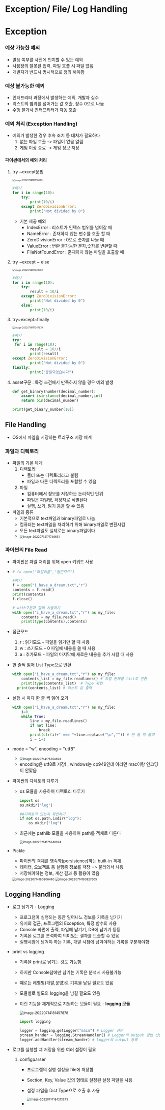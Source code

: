 # Exception/ File/ Log Handling

# Exception

### 예상 가능한 예외

- 발생 여부를 사전에 인지할 수 있는 예외
- 사용장의 잘못된 입력, 파일 호풀 시 파일 없음
- 개발자가 반드시 명시적으로 정의 해야함

### 예상 불가능한 예외

- 인터프리터 과정에서 발생하는 예외, 개발자 실수
- 리스트의 범위를 넘어가는 값 호출, 정수 0으로 나눔
- 수행 불가시 인터프리터가 자동 호출

### 예외 처리 (Exception Handling)

- 예외가 발생한 경우 후속 조치 등 대처가 필요하다
  1. 없는 파일 호출 -> 파일이 없음 알림
  2. 게임 이상 종료 -> 게임 정보 저장

#### 파이썬에서의 예외 처리

1. try ~except문법

   <img src="C:\Users\wlsgy\SonJinHYo.github.io\_images\2022-07-14-부스트캠프_프리코스_6일차\image-20220714171010689.png" alt="image-20220714171010689" style="zoom:50%;" />

   ```python
   #예시
   for i in range(10):
       try:
           print(10/i)
       except ZeroDivisionError:
           print("Not divided by 0")
   ```

   - 기본 제공 예외
     - IndexError : 리스트가 인덱스 범위를 넘어갈 때
     - NameError : 존재하지 않는 변수를 호출 할 때
     - ZeroDivisionError : 0으로 숫자를 나눌 때
     - ValueError : 변환 불가능한 문자,숫자를 변환할 때
     - FileNotFoundError : 존재하지 않는 파일을 호출할 때

2. try ~except ~ else

   <img src="C:\Users\wlsgy\SonJinHYo.github.io\_images\2022-07-14-부스트캠프_프리코스_6일차\image-20220714171028762.png" alt="image-20220714171028762" style="zoom: 50%;" />

   ```python
   #예시
   for i in range(10):
       try:
           result = 10/i
       except ZeroDivisionError:
           print("Not divided by 0")
       else:
           print(10/i)
   ```

3. try~except~finally

   <img src="C:\Users\wlsgy\SonJinHYo.github.io\_images\2022-07-14-부스트캠프_프리코스_6일차\image-20220714171047679.png" alt="image-20220714171047679" style="zoom:50%;" />

   ```python
   #예시
   try:
   	for i in range(10):
           result = 10//i
           print(result)
   except ZeroDivisionError:
           print("Not divided by 0")
   finally:
           print("종료되었습니다")
   ```

4. asset구문 : 특정 조건에서 만족하지 않을 경우 예외 발생

   ```python
   def get_binary)number(decimal_number):
       assert isinstance(decimal_number,int)
       return bin(decimal_number)
   
   print(get_binary_number(10))
   ```





## File Handling

- OS에서 파일을 저장하는 트리구조 저장 체계

### 파일과 디렉토리

- 파일의 기본 체계
  1. 디렉토리
     - 폴더 또는 디렉토리라고 불림
     - 파일과 다른 디렉토리를 포함할 수 있음
  2. 파일
     - 컴퓨터에서 정보를 저장하는 논리적인 단위
     - 파일은 파일명, 확장자로 식별된다
     - 실행, 쓰기, 읽기 등을 할 수 있음
- 파일의 종류
  - 기본적으로 text파일과 binary파일로 나눔
  - 컴퓨터는 text파일을 처리하기 위해 binary파일로 변환시킴
  - 모든 text파일도 실제로는 binary파일이다
  - <img src="C:\Users\wlsgy\SonJinHYo.github.io\_images\2022-07-14-부스트캠프_프리코스_6일차\image-20220714171746651.png" alt="image-20220714171746651" style="zoom:67%;" />

### 파이썬의 File Read

- 파이썬은 파일 처리를 위해 open 키워드 사용

- ```python
  # f= open("파일이름","접근모드")
  
  #예시
  f = open("i_have_a_dream.txt","r")
  contents = f.read()
  print(contents)
  f.close()
  
  # with구문과 함께 사용하기
  with open("i_have_a_dream.txt","r") as my_file:
      contents = my_file.read()
      print(type(contents),contents)
  ```
  
- 접근모드

  1. r : 읽기모드 - 파일을 읽기만 할 때 사용
  2. w : 쓰기모드 - 0 파일에 내용을 쓸 때 사용
  3. a : 추가모드 - 파일의 마지막에 새로운 내용을 추가 시킬 때 사용



- 한 줄씩 읽어 List Type으로 반환

  ```python
  with open("i_have_a_dream.txt","r") as my_file:
      contents_list = my_file.readlines() # 파일 전체를 list로 반환
      print(type(contents_list)  # Type 확인
  	print(contents_list) # 리스트 값 출력
  ```

- 실행 시 마다 한 줄 씩 읽어 오기

  ```python
  with open("i_have_a_dream.txt","r") as my_file:
      i=0
      while True:
          line = my_file.readlines()
          if not line:
              braek
          print(str(i)+" === "+line.replace("\n","")) # 한 줄 씩 출력
          i = i+1
  ```

- mode = "w", encoding = "utf8"

  - <img src="C:\Users\wlsgy\SonJinHYo.github.io\_images\2022-07-14-부스트캠프_프리코스_6일차\image-20220714175354693.png" alt="image-20220714175354693" style="zoom:67%;" />
  - encoding은 utf8로 저장! , windows는 cp949인데 이러면 mac이랑 인코딩이 안맞음
  
- 파이썬의 디렉토리 다루기

  - os 모듈을 사용하여 디렉토리 다루기

    ```python
    import os
    os.mkdir("log")
    
    ##디렉토리 있는지 확인하기
    if not os.path.isdir("log"):
        os.mkdir("log")
    ```

  - 최근에는 pathlib 모듈을 사용하여 path를 객체로 다룬다
  
    <img src="C:\Users\wlsgy\SonJinHYo.github.io\_images\2022-07-14-부스트캠프_프리코스_6일차\image-20220714175848824.png" alt="image-20220714175848824" style="zoom:67%;" />
  
- Pickle

  - 파이썬의 객체를 영속화(persistence)하는 built-in 객체
  - 데이터, 오브젝트 등 실행중 정보를 저장 => 불러와서 사용
  - 저장해야하는 정보, 계산 결과 등 활용이 많음

  <img src="C:\Users\wlsgy\SonJinHYo.github.io\_images\2022-07-14-부스트캠프_프리코스_6일차\image-20220714180806490.png" alt="image-20220714180806490" style="zoom: 67%;" />

  <img src="C:\Users\wlsgy\SonJinHYo.github.io\_images\2022-07-14-부스트캠프_프리코스_6일차\image-20220714180827605.png" alt="image-20220714180827605" style="zoom:67%;" />

  

## Logging Handling

  - 로그 남기기 - Logging

    - 프로그램이 실행되는 동안 일어나느 정보를 기록을 남기기
    - 유저의 접근, 프로그램의 Exception, 특정 함수의 사용
    - Console 화면에 출력, 파일에 남기기, DB에 남기기 등등
    - 기록된 로그를 분석하여 의미있는 결과를 도출할 수 있음
    - 실행시점에 남겨야 하는 기록, 개발 시점에 남겨야하는 기록을 구분해야함
    
  - print vs logging

    - 기록을 print로 남기는 것도 가능함

    - 하지만 Console참에만 남기는 기록은 분석시 사용불가능

    - 떄로는 레벨별(개발,운영)로 기록을 남길 필요도 있음

    - 모듈별로 별도의 logging을 남길 필요도 있음

    - 이런 기능을 체계적으로 지원하는 모듈이 필요 - **logging 모듈**

      <img src="C:\Users\wlsgy\SonJinHYo.github.io\_images\2022-07-14-부스트캠프_프리코스_6일차\image-20220714181457878.png" alt="image-20220714181457878" style="zoom:80%;" />

      ```python
      import logging
      
      logger = logging.getLogger("main") # Logger 선언
      stream_hander = logging.StreamHandler() # Logger의 output 방법 선언
      logger.addHandler(stream_hander) # Logger의 output 등록
      ```

  - 로그를 실행할 떄 저장을 위한 여러 설정이 필요

    1. configparser

       - 프로그램의 실행 설정을 file에 저장함

       - Section, Key, Value 값의 형태로 설정된 설정 파일을 사용

       - 설정 파일을 Dict Type으로 호출 후 사용

         <img src="C:\Users\wlsgy\SonJinHYo.github.io\_images\2022-07-14-부스트캠프_프리코스_6일차\image-20220714184213245.png" alt="image-20220714184213245" style="zoom: 67%;" />

       - 

    

    



